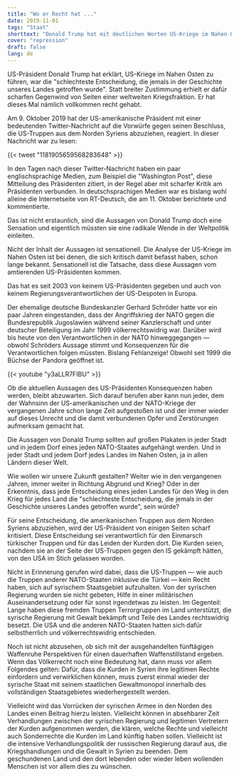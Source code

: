 ```yaml
---
title: "Wo er Recht hat ..."
date: 2019-11-01
tags: "Staat"
shorttext: "Donald Trump hat mit deutlichen Worten US-Kriege im Nahen Osten kritisiert, was den Kriegstreibern gar nicht passt."
cover: "repression"
draft: false
lang: de
---
```


US-Präsident Donald Trump hat erklärt, US-Kriege im Nahen Osten zu führen, war die "schlechteste Entscheidung, die jemals in der Geschichte unseres Landes getroffen wurde". Statt breiter Zustimmung erhielt er dafür scharfen Gegenwind von Seiten einer weltweiten Kriegsfraktion. Er hat dieses Mal nämlich vollkommen recht gehabt.

Am 9. Oktober 2019 hat der US-amerikanische Präsident mit einer bedeutenden Twitter-Nachricht auf die Vorwürfe gegen seinen Beschluss, die US-Truppen aus dem Norden Syriens abzuziehen, reagiert. In dieser Nachricht war zu lesen:

{{< tweet "1181905659568283648" >}}

In den Tagen nach dieser Twitter-Nachricht haben ein paar englischsprachige Medien, zum Beispiel die "Washington Post", diese Mitteilung des Präsidenten zitiert, in der Regel aber mit scharfer Kritik am Präsidenten verbunden. In deutschsprachigen Medien war es bislang wohl alleine die Internetseite von RT-Deutsch, die am 11. Oktober berichtete und kommentierte.

Das ist nicht erstaunlich, sind die Aussagen von Donald Trump doch eine Sensation und eigentlich müssten sie eine radikale Wende in der Weltpolitik einleiten.

Nicht der Inhalt der Aussagen ist sensationell. Die Analyse der US-Kriege im Nahen Osten ist bei denen, die sich kritisch damit befasst haben, schon lange bekannt. Sensationell ist die Tatsache, dass diese Aussagen vom amtierenden US-Präsidenten kommen.

Das hat es seit 2003 von keinem US-Präsidenten gegeben und auch von keinem Regierungsverantwortlichen der US-Despoten in Europa.

Der ehemalige deutsche Bundeskanzler Gerhard Schröder hatte vor ein paar Jahren eingestanden, dass der Angriffskrieg der NATO gegen die Bundesrepublik Jugoslawien während seiner Kanzlerschaft und unter deutscher Beteiligung im Jahr 1999 völkerrechtswidrig war. Darüber wird bis heute von den Verantwortlichen in der NATO hinweggegangen — obwohl Schröders Aussage stimmt und Konsequenzen für die Verantwortlichen folgen müssten. Bislang Fehlanzeige! Obwohl seit 1999 die Büchse der Pandora geöffnet ist.

{{< youtube "y3aLLR7FIBU" >}}

Ob die aktuellen Aussagen des US-Präsidenten Konsequenzen haben werden, bleibt abzuwarten. Sich darauf berufen aber kann nun jeder, dem der Wahnsinn der US-amerikanischen und der NATO-Kriege der vergangenen Jahre schon lange Zeit aufgestoßen ist und der immer wieder auf dieses Unrecht und die damit verbundenen Opfer und Zerstörungen aufmerksam gemacht hat.

Die Aussagen von Donald Trump sollten auf großen Plakaten in jeder Stadt und in jedem Dorf eines jeden NATO-Staates aufgehängt werden. Und in jeder Stadt und jedem Dorf jedes Landes im Nahen Osten, ja in allen Ländern dieser Welt.

Wie wollen wir unsere Zukunft gestalten? Weiter wie in den vergangenen Jahren, immer weiter in Richtung Abgrund und Krieg? Oder in der Erkenntnis, dass jede Entscheidung eines jeden Landes für den Weg in den Krieg für jedes Land die "schlechteste Entscheidung, die jemals in der Geschichte unseres Landes getroffen wurde", sein würde?

Für seine Entscheidung, die amerikanischen Truppen aus dem Norden Syriens abzuziehen, wird der US-Präsident von einigen Seiten scharf kritisiert. Diese Entscheidung sei verantwortlich für den Einmarsch türkischer Truppen und für das Leiden der Kurden dort. Die Kurden seien, nachdem sie an der Seite der US-Truppen gegen den IS gekämpft hätten, von den USA im Stich gelassen worden.

Nicht in Erinnerung gerufen wird dabei, dass die US-Truppen — wie auch die Truppen anderer NATO-Staaten inklusive die Türkei — kein Recht haben, sich auf syrischem Staatsgebiet aufzuhalten. Von der syrischen Regierung wurden sie nicht gebeten, Hilfe in einer militärischen Auseinandersetzung oder für sonst irgendetwas zu leisten. Im Gegenteil: Lange haben diese fremden Truppen Terrorgruppen im Land unterstützt, die syrische Regierung mit Gewalt bekämpft und Teile des Landes rechtswidrig besetzt. Die USA und die anderen NATO-Staaten hatten sich dafür selbstherrlich und völkerrechtswidrig entschieden.

Noch ist nicht abzusehen, ob sich mit der ausgehandelten fünftägigen Waffenruhe Perspektiven für einen dauerhaften Waffenstillstand ergeben. Wenn das Völkerrecht noch eine Bedeutung hat, dann muss vor allem Folgendes gelten: Dafür, dass die Kurden in Syrien ihre legitimen Rechte einfordern und verwirklichen können, muss zuerst einmal wieder der syrische Staat mit seinem staatlichen Gewaltmonopol innerhalb des vollständigen Staatsgebietes wiederhergestellt werden.

Vielleicht wird das Vorrücken der syrischen Armee in den Norden des Landes einen Beitrag hierzu leisten. Vielleicht können in absehbarer Zeit Verhandlungen zwischen der syrischen Regierung und legitimen Vertretern der Kurden aufgenommen werden, die klären, welche Rechte und vielleicht auch Sonderrechte die Kurden im Land künftig haben sollen. Vielleicht ist die intensive Verhandlungspolitik der russischen Regierung darauf aus, die Kriegshandlungen und die Gewalt in Syrien zu beenden. Dem geschundenen Land und den dort lebenden oder wieder leben wollenden Menschen ist vor allem dies zu wünschen.
